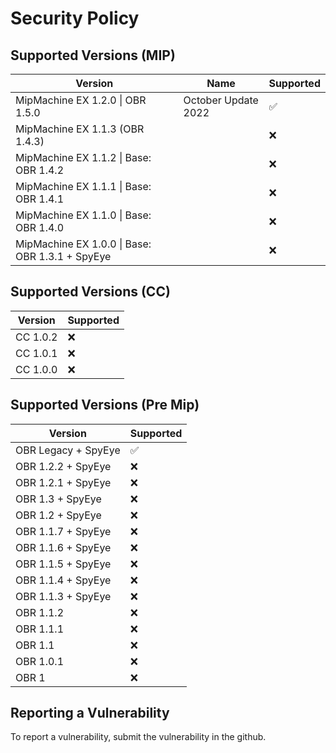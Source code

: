 # Security Policy

## Supported Versions (MIP)

| Version | Name | Supported |
| - | - | - |
| MipMachine EX 1.2.0 \| OBR 1.5.0 | October Update 2022 | :white_check_mark: |
| MipMachine EX 1.1.3 (OBR 1.4.3) || :x: |
| MipMachine EX 1.1.2 \| Base: OBR 1.4.2 || :x: |
| MipMachine EX 1.1.1 \| Base: OBR 1.4.1 || :x: |
| MipMachine EX 1.1.0 \| Base: OBR 1.4.0 || :x: |
| MipMachine EX 1.0.0 \| Base: OBR 1.3.1 + SpyEye || :x: |

## Supported Versions (CC)

| Version | Supported |
| - | - |
| CC 1.0.2 | :x: |
| CC 1.0.1 | :x: |
| CC 1.0.0 | :x: |

## Supported Versions (Pre Mip)

| Version | Supported |
| - | - |
| OBR Legacy + SpyEye | :white_check_mark: |
| OBR 1.2.2 + SpyEye | :x: |
| OBR 1.2.1 + SpyEye | :x: |
| OBR 1.3 + SpyEye | :x: |
| OBR 1.2 + SpyEye | :x: |
| OBR 1.1.7 + SpyEye | :x: |
| OBR 1.1.6 + SpyEye | :x: |
| OBR 1.1.5 + SpyEye | :x: |
| OBR 1.1.4 + SpyEye | :x: |
| OBR 1.1.3 + SpyEye | :x: |
| OBR 1.1.2 | :x: |
| OBR 1.1.1 | :x: |
| OBR 1.1 | :x: |
| OBR 1.0.1 | :x: |
| OBR 1      | :x: |

## Reporting a Vulnerability

To report a vulnerability, submit the vulnerability in the github.
